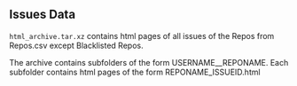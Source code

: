 ## Issues Data

`html_archive.tar.xz` contains html pages of all issues of the Repos from Repos.csv except Blacklisted Repos.

The archive contains subfolders of the form USERNAME__REPONAME. Each subfolder contains html pages of the form REPONAME_ISSUEID.html